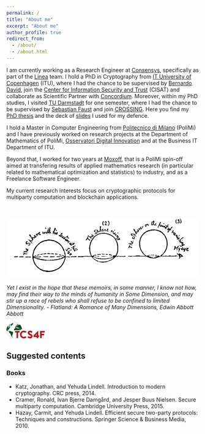 ```yaml
---
permalink: /
title: "About me"
excerpt: "About me"
author_profile: true
redirect_from: 
  - /about/
  - /about.html
---
```

I am currently working as a Research Engineer at [Consensys](https://consensys.io/), specifically as part of the [Linea](https://linea.build/) team.
I hold a PhD in Cryptography from [IT University of Copenhagen](https://www.itu.dk/) (ITU), where I had the chance to be supervised by [Bernardo David](https://www.bmdavid.com/), join the [Center for Information Security and Trust](https://cist.dk/) (CISAT) and collaborate as Scientific Partner with [Concordium](https://concordium.com/). Moreover, within my PhD studies, I visited [TU Darmstadt](https://www.tu-darmstadt.de/) for one semester, where I had the chance to be supervised by [Sebastian Faust](https://www.informatik.tu-darmstadt.de/fb20/organisation_fb20/professuren_und_gruppenleitungen/fb20professuren_und_gruppenleitungen_detailseite_80576.en.jsp) and join [CROSSING](https://www.crossing.tu-darmstadt.de/crc_1119/index.en.jsp). Here you find my [PhD thesis](https://lorenzogentile404.github.io/files/phd_thesis.pdf) and the deck of [slides](https://lorenzogentile404.github.io/files/phd_thesis_slides.pdf) I used for my defence.    

I hold a Master in Computer Engineering from [Politecnico di Milano](https://www.polimi.it/en/) (PoliMi) and I have previously worked on research projects at the Department of Mathematics of PoliMi, [Osservatori Digital Innovation](https://www.osservatori.net/) and at the Business IT Department of ITU. 

Beyond that, I worked for two years at [Moxoff](https://www.moxoff.com/), that is a PoliMi spin-off aimed at transfering results of applied mathematics research (in particular related to mathematical optimization and statistics) to industry, and as a Freelance Software Engineer.

My current research interests focus on cryptographic protocols for multiparty computation and blockchain applications.
<br/><br/><br/>

![alt text](images/flatland.png)

*Yet I exist in the hope that these memoirs, in some manner, I know not how, may find their way to the minds of humanity in Some Dimension, and may stir up a race of rebels who shall refuse to be confined to limited Dimensionality. - Flatland: A Romance of Many Dimensions, Edwin Abbott Abbott*

[<img src="images/tcs4f.svg" width="100">](https://tcs4f.org)

## Suggested contents

### Books

* Katz, Jonathan, and Yehuda Lindell. Introduction to modern cryptography. CRC press, 2014.
* Cramer, Ronald, Ivan Bjerre Damgård, and Jesper Buus Nielsen. Secure multiparty computation. Cambridge University Press, 2015.
* Hazay, Carmit, and Yehuda Lindell. Efficient secure two-party protocols: Techniques and constructions. Springer Science & Business Media, 2010.
